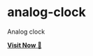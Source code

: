 # analog-clock
Analog clock

<a href="https://arupmandal.me/analog-clock/" target="_blank">**Visit Now** 🚀</a>
